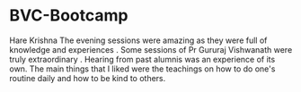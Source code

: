 # BVC-Bootcamp
Hare Krishna
The evening sessions were amazing as they were full of knowledge and experiences .
Some sessions of Pr Gururaj Vishwanath were truly extraordinary .
Hearing from past alumnis was an experience of its own.
The main things that I liked were the teachings on how to do one's routine daily and how to be kind to others.
